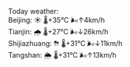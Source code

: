 Today weather:  
Beijing: ☀️   🌡️+35°C 🌬️↑4km/h  
Tianjin: 🌧   🌡️+27°C 🌬️↓26km/h  
Shijiazhuang: ⛈   🌡️+31°C 🌬️↓11km/h  
Tangshan: 🌦   🌡️+31°C 🌬️↑13km/h  
